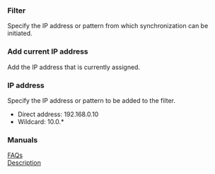 ### Filter  
Specify the IP address or pattern from which synchronization can be initiated.  

### Add current IP address  
Add the IP address that is currently assigned.  

### IP address  
Specify the IP address or pattern to be added to the filter.  

- Direct address: 192.168.0.10  
- Wildcard: 10.0.*  

### Manuals  
[FAQs](https://sentaroh.github.io/Documents/SMBSync3/SMBSync3_FAQ_EN.htm)  
[Description](https://sentaroh.github.io/Documents/SMBSync3/SMBSync3_Desc_EN.htm)  
